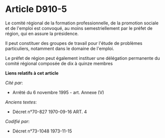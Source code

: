 # Article D910-5

Le comité régional de la formation professionnelle, de la promotion sociale et de l'emploi est convoqué, au moins
semestriellement par le préfet de région, qui en assure la présidence.

Il peut constituer des groupes de travail pour l'étude de problèmes particuliers, notamment dans le domaine de l'emploi.

Le préfet de région peut également instituer une délégation permanente du comité régional composée de dix à quinze membres

**Liens relatifs à cet article**

_Cité par_:

  - Arrêté du 6 novembre 1995 - art. Annexe (V)

_Anciens textes_:

  - Décret n°70-827 1970-09-16 ART. 4

_Codifié par_:

  - Décret n°73-1048 1973-11-15
